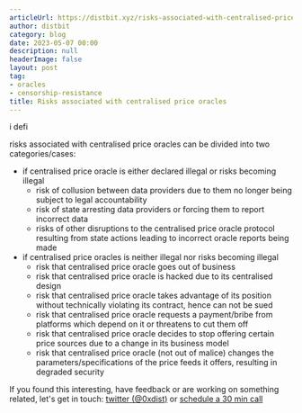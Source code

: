 ```yaml
---
articleUrl: https://distbit.xyz/risks-associated-with-centralised-price-oracles
author: distbit
category: blog
date: 2023-05-07 00:00
description: null
headerImage: false
layout: post
tag:
- oracles
- censorship-resistance
title: Risks associated with centralised price oracles
---
```


 i defi  
 



risks associated with centralised price oracles can be divided into two categories/cases:  

- if centralised price oracle is either declared illegal or risks becoming illegal  
	- risk of collusion between data providers due to them no longer being subject to legal accountability  
	- risk of state arresting data providers or forcing them to report incorrect data  
	- risks of other disruptions to the centralised price oracle protocol resulting from state actions leading to incorrect oracle reports being made   
- if centralised price oracles is neither illegal nor risks becoming illegal   
	- risk that centralised price oracle goes out of business  
	- risk that centralised price oracle is hacked due to its centralised design  
	- risk that centralised price oracle takes advantage of its position without technically violating its contract, hence can not be sued  
	- risk that centralised price oracle requests a payment/bribe from platforms which depend on it or threatens to cut them off  
	- risk that centralised price oracle decides to stop offering certain price sources due to a change in its business model  
	- risk that centralised price oracle (not out of malice) changes the parameters/specifications of the price feeds it offers, resulting in degraded security  

If you found this interesting, have feedback or are working on something related, let's get in touch: [twitter (@0xdist)](https://twitter.com/0xdist) or [schedule a 30 min call](https://cal.com/distbit/30min)
